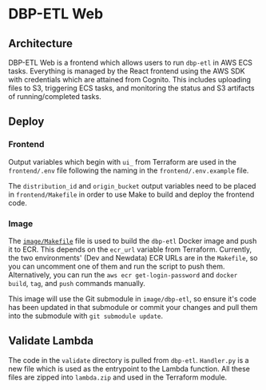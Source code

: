 # DBP-ETL Web

## Architecture

DBP-ETL Web is a frontend which allows users to run `dbp-etl` in AWS ECS tasks. Everything is managed by the React frontend using the AWS SDK with credentials which are attained from Cognito. This includes uploading files to S3, triggering ECS tasks, and monitoring the status and S3 artifacts of running/completed tasks.

## Deploy

### Frontend

Output variables which begin with `ui_` from Terraform are used in the `frontend/.env` file following the naming in the `frontend/.env.example` file.

The `distribution_id` and `origin_bucket` output variables need to be placed in `frontend/Makefile` in order to use Make to build and deploy the frontend code.

### Image

The [`image/Makefile`](./image/Makefile) file is used to build the `dbp-etl` Docker image and push it to ECR. This depends on the `ecr_url` variable from Terraform. Currently, the two environments' (Dev and Newdata) ECR URLs are in the `Makefile`, so you can uncomment one of them and run the script to push them. Alternatively, you can run the `aws ecr get-login-password` and `docker build`, `tag`, and `push` commands manually.

This image will use the Git submodule in `image/dbp-etl`, so ensure it's code has been updated in that submodule or commit your changes and pull them into the submodule with `git submodule update`.

## Validate Lambda

The code in the `validate` directory is pulled from `dbp-etl`. `Handler.py` is a new file which is used as the entrypoint to the Lambda function. All these files are zipped into `lambda.zip` and used in the Terraform module.
